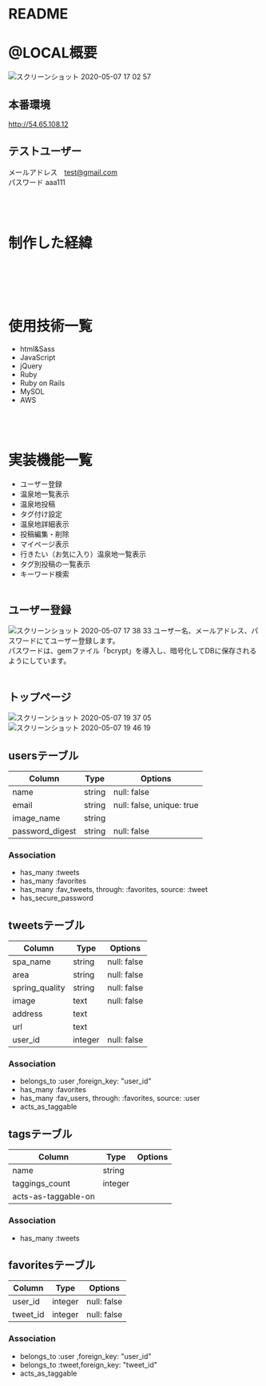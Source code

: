 # **README**
# **@LOCAL**概要
![スクリーンショット 2020-05-07 17 02 57](https://user-images.githubusercontent.com/61722023/81269836-df05bf00-9084-11ea-9ed6-ec41799d716d.png)

## **本番環境**
http://54.65.108.12

## **テストユーザー**
メールアドレス　test@gmail.com  
パスワード     aaa111
<br></br>
<br></br>
# **制作した経緯**
<br></br>
<br></br>
# **使用技術一覧**
- html&Sass
- JavaScript
- jQuery
- Ruby
- Ruby on Rails
- MySOL
- AWS
<br></br>
<br></br>
# **実装機能一覧**
- ユーザー登録
- 温泉地一覧表示
- 温泉地投稿
- タグ付け設定
- 温泉地詳細表示
- 投稿編集・削除
- マイページ表示
- 行きたい（お気に入り）温泉地一覧表示
- タグ別投稿の一覧表示
- キーワード検索
<br></br>
## **ユーザー登録**
![スクリーンショット 2020-05-07 17 38 33](https://user-images.githubusercontent.com/61722023/81273413-cba92280-9089-11ea-8730-7f820bbcc7bf.png)
ユーザー名、メールアドレス、パスワードにてユーザー登録します。  
パスワードは、gemファイル「bcrypt」を導入し、暗号化してDBに保存されるようにしています。
<br></br>
## **トップページ**
![スクリーンショット 2020-05-07 19 37 05](https://user-images.githubusercontent.com/61722023/81285566-ae308480-909a-11ea-9afa-457929a9566a.png)
![スクリーンショット 2020-05-07 19 46 19](https://user-images.githubusercontent.com/61722023/81286407-fa2ff900-909b-11ea-9d6d-5e6d5a5eedcf.png)


## usersテーブル  
|Column|Type|Options|
|------|----|-------|
|name|string|null: false|
|email|string|null: false, unique: true|
|image_name|string||
|password_digest|string|null: false|
### Association
- has_many :tweets
- has_many :favorites
- has_many :fav_tweets, through: :favorites, source: :tweet
- has_secure_password



## tweetsテーブル  
|Column|Type|Options|
|------|----|-------|
|spa_name|string|null: false|
|area|string|null: false|
|spring_quality|string|null: false|
|image|text|null: false|
|address|text||
|url|text||
|user_id|integer|null: false|
### Association
- belongs_to :user ,foreign_key: "user_id"
- has_many :favorites
- has_many :fav_users, through: :favorites, source: :user
- acts_as_taggable



## tagsテーブル  
|Column|Type|Options|
|------|----|-------|
|name|string||
|taggings_count|integer||
|acts-as-taggable-on|||
### Association
- has_many   :tweets



## favoritesテーブル  
|Column|Type|Options|
|------|----|-------|
|user_id|integer|null: false|
|tweet_id|integer|null: false|
### Association
- belongs_to :user ,foreign_key: "user_id"
- belongs_to :tweet,foreign_key: "tweet_id"
- acts_as_taggable
